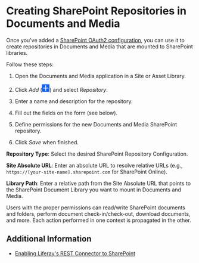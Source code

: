 # Creating SharePoint Repositories in Documents and Media

Once you've added a [SharePoint OAuth2 configuration](./enabling-liferays-rest-connector-to-sharepoint.md#adding-a-sharepoint-oauth2-configuration), you can use it to create repositories in Documents and Media that are mounted to SharePoint libraries.

Follow these steps:

1. Open the Documents and Media application in a Site or Asset Library.

1. Click *Add* (![Add Button](../../../../images/icon-add.png)) and select *Repository*.

1. Enter a name and description for the repository.

1. Fill out the fields on the form (see below).

1. Define permissions for the new Documents and Media SharePoint repository.

1. Click *Save* when finished.

**Repository Type**: Select the desired SharePoint Repository Configuration.

**Site Absolute URL**: Enter an absolute URL to resolve relative URLs (e.g., `https://[your-site-name].sharepoint.com` for SharePoint Online).

**Library Path**: Enter a relative path from the Site Absolute URL that points to the SharePoint Document Library you want to mount in Documents and Media.

Users with the proper permissions can read/write SharePoint documents and folders, perform document check-in/check-out, download documents, and more. Each action performed in one context is propagated in the other.

## Additional Information

* [Enabling Liferay's REST Connector to SharePoint](./enabling-liferays-rest-connector-to-sharepoint.md)
